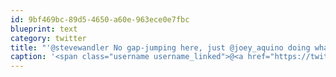 ```yaml
---
id: 9bf469bc-89d5-4650-a60e-963ece0e7fbc
blueprint: text
category: twitter
title: "'@stevewandler No gap-jumping here, just @joey_aquino doing what appears to be a ballet move flic.kr/p/bAVsan"
caption: '<span class="username username_linked">@<a href="https://twitter.com/stevewandler" title="Steve Wandler">stevewandler</a></span> No gap-jumping here, just @joey_aquino doing what appears to be a ballet move <a href="http://flic.kr/p/bAVsan" title="http://flic.kr/p/bAVsan" class="link link_untco">flic.kr/p/bAVsan</a>'
---
```


